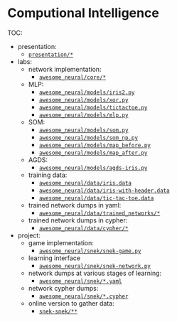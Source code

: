 # Computional Intelligence

TOC:
  - presentation:
      - [`presentation/*`](presentation/)
  - labs:
      - network implementation:
          - [`awesome_neural/core/*`](awesome_neural/core/)
      - MLP:
          - [`awesome_neural/models/iris2.py`](awesome_neural/models/iris2.py)
          - [`awesome_neural/models/xor.py`](awesome_neural/models/xor.py)
          - [`awesome_neural/models/tictactoe.py`](awesome_neural/models/tictactoe.py)
          - [`awesome_neural/models/mlp.py`](awesome_neural/models/mlp.py)
      - SOM:
          - [`awesome_neural/models/som.py`](awesome_neural/models/som.py)
          - [`awesome_neural/models/som_np.py`](awesome_neural/models/som_np.py)
          - [`awesome_neural/models/map_before.py`](awesome_neural/models/map_before.py)
          - [`awesome_neural/models/map_after.py`](awesome_neural/models/map_after.py)
      - AGDS:
          - [`awesome_neural/models/agds-iris.py`](awesome_neural/models/agds-iris.py)
      - training data:
          - [`awesome_neural/data/iris.data`](awesome_neural/data/iris.data)
          - [`awesome_neural/data/iris-with-header.data`](awesome_neural/data/iris-with-header.data)
          - [`awesome_neural/data/tic-tac-toe.data`](awesome_neural/data/tic-tac-toe.data)
      - trained network dumps in yaml:
          - [`awesome_neural/data/trained_networks/*`](awesome_neural/data/trained_networks/)
      - trained network dumps in cypher:
          - [`awesome_neural/data/cypher/*`](awesome_neural/data/cypher/)
  - project:
      - game implementation:
          - [`awesome_neural/snek/snek-game.py`](awesome_neural/snek/snek-game.py)
      - learning interface
          - [`awesome_neural/snek/snek-network.py`](awesome_neural/snek/snek-network.py)
      - network dumps at various stages of learning:
          - [`awesome_neural/snek/*.yaml`](awesome_neural/snek/)
      - network cypher dumps:
          - [`awesome_neural/snek/*.cypher`](awesome_neural/snek/)
      - online version to gather data:
          - [`snek-snek/**`](snek-snek/)

